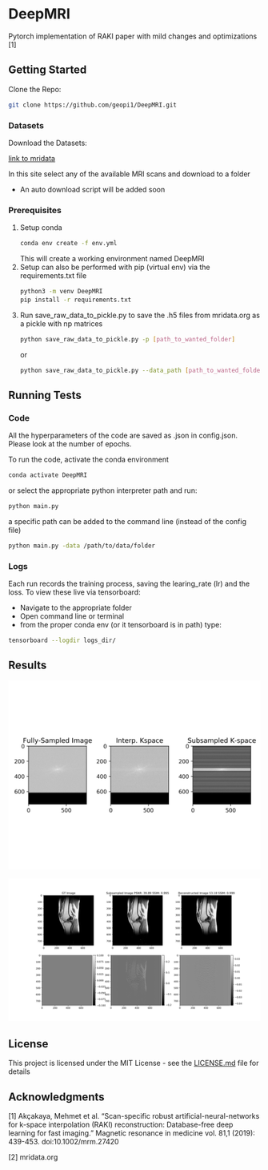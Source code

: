 # DeepMRI

Pytorch implementation of RAKI paper with mild changes and optimizations [1]

## Getting Started

Clone the Repo:  
```bash
git clone https://github.com/geopi1/DeepMRI.git
```

### Datasets
Download the Datasets:

[link to mridata](http://mridata.org/list)

In this site select any of the available MRI scans and download to a folder
    
* An auto download script will be added soon

### Prerequisites
1. Setup conda 
    ```bash
    conda env create -f env.yml
    ```
    This will create a working environment named DeepMRI
2. Setup can also be performed with pip (virtual env) via the requirements.txt file 
    ```bash
    python3 -m venv DeepMRI
    pip install -r requirements.txt
    ```
3. Run save_raw_data_to_pickle.py to save the .h5 files from mridata.org as a pickle with np matrices
    ```bash
    python save_raw_data_to_pickle.py -p [path_to_wanted_folder]
    ```
    or
    ```bash
    python save_raw_data_to_pickle.py --data_path [path_to_wanted_folder]
    ```

## Running Tests
### Code
All the hyperparameters of the code are saved as .json in config.json.
Please look at the number of epochs.

To run the code, activate the conda environment
```bash
conda activate DeepMRI
```
or select the appropriate python interpreter path and run: 
```bash
python main.py
```
a specific path can be added to the command line (instead of the config file)
```bash
python main.py -data /path/to/data/folder
```
### Logs
Each run records the training process, saving the learing_rate (lr) and the loss.
To view these live via tensorboard:
* Navigate to the appropriate folder
* Open command line or terminal
* from the proper conda env (or it tensorboard is in path) type:
```bash
tensorboard --logdir logs_dir/
```

## Results
![K_Space](./images/K_space_results.png)

![Images](./images/Restored_images.png)

## License

This project is licensed under the MIT License - see the [LICENSE.md](LICENSE.md) file for details

## Acknowledgments
[1] Akçakaya, Mehmet et al. “Scan-specific robust artificial-neural-networks for k-space interpolation (RAKI) reconstruction: Database-free deep learning for fast imaging.” Magnetic resonance in medicine vol. 81,1 (2019): 439-453. doi:10.1002/mrm.27420

[2] mridata.org
